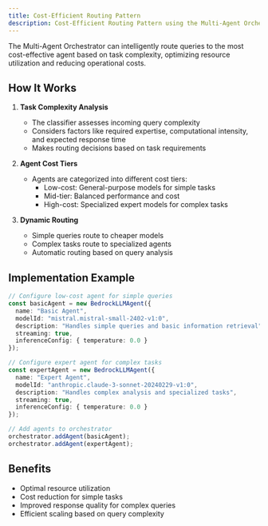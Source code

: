 ```yaml
---
title: Cost-Efficient Routing Pattern
description: Cost-Efficient Routing Pattern using the Multi-Agent Orchestrator framework
---
```



The Multi-Agent Orchestrator can intelligently route queries to the most cost-effective agent based on task complexity, optimizing resource utilization and reducing operational costs.

## How It Works

1. **Task Complexity Analysis**
   - The classifier assesses incoming query complexity
   - Considers factors like required expertise, computational intensity, and expected response time
   - Makes routing decisions based on task requirements

2. **Agent Cost Tiers**
   - Agents are categorized into different cost tiers:
     - Low-cost: General-purpose models for simple tasks
     - Mid-tier: Balanced performance and cost
     - High-cost: Specialized expert models for complex tasks

3. **Dynamic Routing**
   - Simple queries route to cheaper models
   - Complex tasks route to specialized agents
   - Automatic routing based on query analysis

## Implementation Example

```typescript
// Configure low-cost agent for simple queries
const basicAgent = new BedrockLLMAgent({
  name: "Basic Agent",
  modelId: "mistral.mistral-small-2402-v1:0",
  description: "Handles simple queries and basic information retrieval",
  streaming: true,
  inferenceConfig: { temperature: 0.0 }
});

// Configure expert agent for complex tasks
const expertAgent = new BedrockLLMAgent({
  name: "Expert Agent",
  modelId: "anthropic.claude-3-sonnet-20240229-v1:0",
  description: "Handles complex analysis and specialized tasks",
  streaming: true,
  inferenceConfig: { temperature: 0.0 }
});

// Add agents to orchestrator
orchestrator.addAgent(basicAgent);
orchestrator.addAgent(expertAgent);
```

## Benefits
- Optimal resource utilization
- Cost reduction for simple tasks
- Improved response quality for complex queries
- Efficient scaling based on query complexity